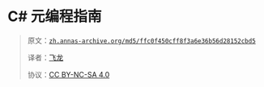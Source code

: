 # C# 元编程指南

> 原文：[`zh.annas-archive.org/md5/ffc0f450cff8f3a6e36b56d28152cbd5`](https://zh.annas-archive.org/md5/ffc0f450cff8f3a6e36b56d28152cbd5)
> 
> 译者：[飞龙](https://github.com/wizardforcel)
> 
> 协议：[CC BY-NC-SA 4.0](http://creativecommons.org/licenses/by-nc-sa/4.0/)